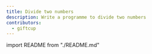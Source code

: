 ```yaml
---
title: Divide two numbers
description: Write a programme to divide two numbers
contributors:
  - giftcup
---
```


import README from "./README.md"

<README />
